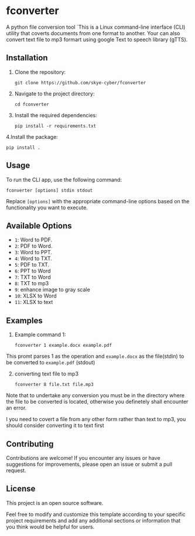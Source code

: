 # fconverter
A python file conversion tool 
`This is a Linux command-line interface (CLI) utility that coverts documents from one format to another.
Your can also convert text file to mp3 formart using google Text to speech library (gTTS).

## Installation

1. Clone the repository:

   ```shell
   git clone https://github.com/skye-cyber/fconverter
   ```

2. Navigate to the project directory:

   ```shell
   cd fconverter
   ```

3. Install the required dependencies:

   ```shell
   pip install -r requirements.txt
   ```
4.Install the package:
   ```shell
   pip install .
   ```
   

## Usage

To run the CLI app, use the following command:

```shell
fconverter [options] stdin stdout
```

Replace `[options]` with the appropriate command-line options based on the functionality you want to execute.

## Available Options

- `1`: Word to PDF.
- `2`: PDF to Word.
- `3`: Word to PPT.
- `4`: Word to TXT.
- `5`: PDF to TXT.
- `6`: PPT to Word
- `7`: TXT to Word
- `8`: TXT to mp3
- `9`: enhance image to gray scale
- `10`: XLSX to Word
- `11`: XLSX to text
## Examples

1. Example command 1:

   ```shell
   fconverter 1 example.docx example.pdf
   ```

  This promt parses 1 as the operation and ```example.docx``` as the file(stdin) to be converted to ```example.pdf``` (stdout)

2. converting text file to mp3
   ```shell
   fconverter 8 file.txt file.mp3
   ```

Note that to undertake any conversion you must be in the directory where the file to be converted is located, otherwise you definetely shall encounter an error.

I you need to covert a file from any other form rather than text to mp3, you should consider converting it to text first

## Contributing

Contributions are welcome! If you encounter any issues or have suggestions for improvements, please open an issue or submit a pull request.

## License

This project is an open source software.


Feel free to modify and customize this template according to your specific project requirements and add any additional sections or information that you think would be helpful for users.

